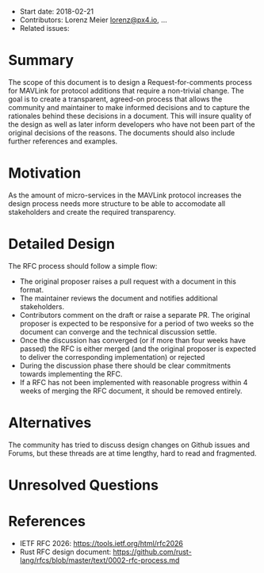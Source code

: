  * Start date: 2018-02-21
  * Contributors: Lorenz Meier <lorenz@px4.io>, ...
  * Related issues: 
  
# Summary

The scope of this document is to design a Request-for-comments process for MAVLink for protocol additions that require a non-trivial change. The goal is to create a transparent, agreed-on process that allows the community and maintainer to make informed decisions and to capture the rationales behind these decisions in a document. This will insure quality of the design as well as later inform developers who have not been part of the original decisions of the reasons. The documents should also include further references and examples.
  
# Motivation

As the amount of micro-services in the MAVLink protocol increases the design process needs more structure to be able to accomodate all stakeholders and create the required transparency.

# Detailed Design

The RFC process should follow a simple flow:

  * The original proposer raises a pull request with a document in this format.
  * The maintainer reviews the document and notifies additional stakeholders.
  * Contributors comment on the draft or raise a separate PR. The original proposer is expected to be responsive for a period of two weeks so the document can converge and the technical discussion settle.
  * Once the discussion has converged (or if more than four weeks have passed) the RFC is either merged (and the original proposer is expected to deliver the corresponding implementation) or rejected
  * During the discussion phase there should be clear commitments towards implementing the RFC.
  * If a RFC has not been implemented with reasonable progress within 4 weeks of merging the RFC document, it should be removed entirely.

# Alternatives

The community has tried to discuss design changes on Github issues and Forums, but these threads are at time lengthy, hard to read and fragmented.

# Unresolved Questions

# References
  * IETF RFC 2026: https://tools.ietf.org/html/rfc2026
  * Rust RFC design document: https://github.com/rust-lang/rfcs/blob/master/text/0002-rfc-process.md
